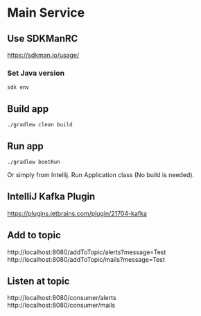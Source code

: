 # Main Service
## Use SDKManRC
https://sdkman.io/usage/
### Set Java version
```
sdk env
```

## Build app

```
./gradlew clean build
```

## Run app
```
./gradlew bootRun
```
Or simply from Intellij. Run Application class (No build is needed).

## IntelliJ Kafka Plugin
https://plugins.jetbrains.com/plugin/21704-kafka

## Add to topic
http://localhost:8080/addToTopic/alerts?message=Test  
http://localhost:8080/addToTopic/mails?message=Test

## Listen at topic
http://localhost:8080/consumer/alerts  
http://localhost:8080/consumer/mails